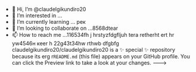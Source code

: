 - 👋 Hi, I’m @claudelgikundiro20
- 👀 I’m interested in ...
- 🌱 I’m currently learning ... рек
- 💞️ I’m looking to collaborate on ...8568dtear
- 📫 How to reach me ...116534fh j hrstyzfdgfljuh tera retherht ert hr yw4546н кеer h
22g43t34hw rthwb dfgbfg
claudelgikundiro20/claudelgikundiro20 is a ✨ special ✨ repository because its erg r`README.md` (this file) appears on your GitHub profile.
You can click the Preview link to take a look at your changes.
--->

